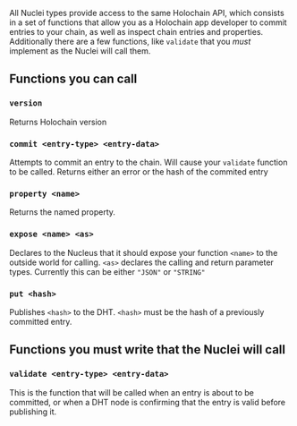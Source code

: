 All Nuclei types provide access to the same Holochain API, which consists in a set of functions that allow you as a Holochain app developer to commit entries to your chain, as well as inspect chain entries and properties.  Additionally there are a few functions, like `validate` that you *must* implement as the Nuclei will call them.

## Functions you can call

### `version` 

Returns Holochain version

### `commit <entry-type> <entry-data>`

Attempts to commit an entry to the chain.  Will cause your `validate` function to be called.  Returns either an error or the hash of the commited entry

### `property <name>`

Returns the named property.

### `expose <name> <as>`

Declares to the Nucleus that it should expose your function `<name>` to the outside world for calling.  `<as>` declares the calling and return parameter types.  Currently this can be either `"JSON"` or `"STRING"`

### `put <hash>`

Publishes `<hash>` to the DHT.  `<hash>` must be the hash of a previously committed entry.

## Functions you must write that the Nuclei will call

### `validate <entry-type> <entry-data>`

This is the function that will be called when an entry is about to be committed, or when a DHT node is confirming that the entry is valid before publishing it.